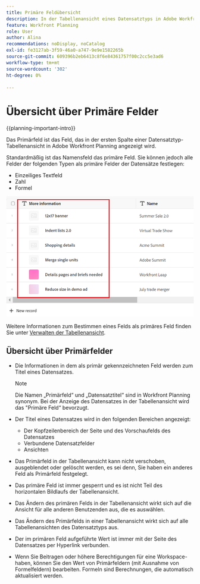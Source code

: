 ```yaml
---
title: Primäre Feldübersicht
description: In der Tabellenansicht eines Datensatztyps in Adobe Workfront Planning können Sie ein einzeiliges Text-, Zahlen- oder Formelfeld als Primärfeld festlegen. Das primäre Feld wird zum Titel der Datensätze dieses Typs.
feature: Workfront Planning
role: User
author: Alina
recommendations: noDisplay, noCatalog
exl-id: fe3127ab-3f59-46a0-a747-9e9e1582265b
source-git-commit: 609396b2eb6413c8f6e84361757f00c2cc5e3ad6
workflow-type: tm+mt
source-wordcount: '302'
ht-degree: 0%

---
```



# Übersicht über Primäre Felder

<!--<span class="preview">The highlighted information on this page refers to functionality not yet generally available. It is available only in the Preview environment for all customers. After the monthly releases to Production, the same features are also available in the Production environment for customers who enabled fast releases. </span>   

<span class="preview">For information about fast releases, see [Enable or disable fast releases for your organization](/help/quicksilver/administration-and-setup/set-up-workfront/configure-system-defaults/enable-fast-release-process.md). </span>-->

{{planning-important-intro}}

Das Primärfeld ist das Feld, das in der ersten Spalte einer Datensatztyp-Tabellenansicht in Adobe Workfront Planning angezeigt wird.

Standardmäßig ist das Namensfeld das primäre Feld. Sie können jedoch alle Felder der folgenden Typen als primäre Felder der Datensätze festlegen:

* Einzeiliges Textfeld
* Zahl
* Formel

![Ein weiteres Textfeld als primäres Feld wird hervorgehoben](assets/another-text-field-as-a-primary-field-highlighted.png)

Weitere Informationen zum Bestimmen eines Felds als primäres Feld finden Sie unter [Verwalten der Tabellenansicht](/help/quicksilver/planning/views/manage-the-table-view.md).

## Übersicht über Primärfelder

* Die Informationen in dem als primär gekennzeichneten Feld werden zum Titel eines Datensatzes.

  >[!NOTE]
  >
  >    Die Namen „Primärfeld“ und „Datensatztitel“ sind in Workfront Planning synonym. Bei der Anzeige des Datensatzes in der Tabellenansicht wird das &quot;Primäre Feld“ bevorzugt.


* Der Titel eines Datensatzes wird in den folgenden Bereichen angezeigt:

   * Der Kopfzeilenbereich der Seite und des Vorschaufelds des Datensatzes
   * Verbundene Datensatzfelder
   * Ansichten
* Das Primärfeld in der Tabellenansicht kann nicht verschoben, ausgeblendet oder gelöscht werden, es sei denn, Sie haben ein anderes Feld als Primärfeld festgelegt.
* Das primäre Feld ist immer gesperrt und es ist nicht Teil des horizontalen Bildlaufs der Tabellenansicht.
* Das Ändern des primären Felds in der Tabellenansicht wirkt sich auf die Ansicht für alle anderen Benutzenden aus, die es auswählen.
* Das Ändern des Primärfelds in einer Tabellenansicht wirkt sich auf alle Tabellenansichten des Datensatztyps aus.
* Der im primären Feld aufgeführte Wert ist immer mit der Seite des Datensatzes per Hyperlink verbunden.
* Wenn Sie Beitragen oder höhere Berechtigungen für eine Workspace-<!--<span class="preview">and record type</span>--> haben, können Sie den Wert von Primärfeldern (mit Ausnahme von Formelfeldern) bearbeiten. Formeln sind Berechnungen, die automatisch aktualisiert werden.

